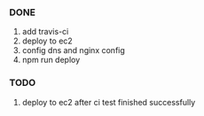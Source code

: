 ### DONE
1. add travis-ci
2. deploy to ec2
3. config dns and nginx config
4. npm run deploy

### TODO
1. deploy to ec2 after ci test finished successfully
